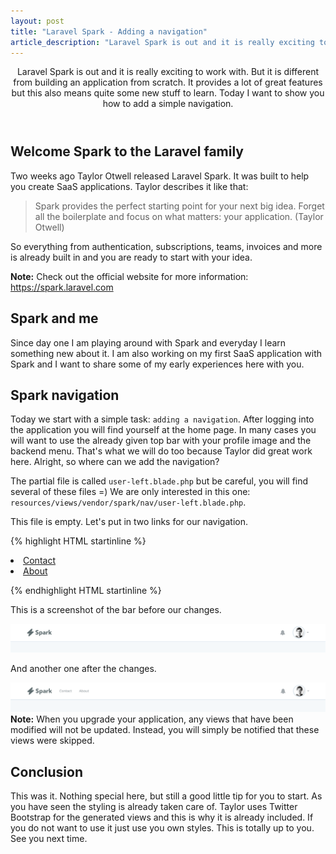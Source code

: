 ```yaml
---
layout: post
title: "Laravel Spark - Adding a navigation"
article_description: "Laravel Spark is out and it is really exciting to work with. But it is different from building an application from scratch. It provides a lot of great features but this also means quite some new stuff to learn. Today I want to show you how to add a simple navigation."
---
```



<header>
Laravel Spark is out and it is really exciting to work with. But it is different from building an application from scratch. It provides a lot of great features but this also means quite some new stuff to learn. Today I want to show you how to add a simple navigation.
</header>

## Welcome Spark to the Laravel family

Two weeks ago Taylor Otwell released Laravel Spark. It was built to help you create SaaS applications. Taylor describes 
it like that:

<blockquote>Spark provides the perfect starting point for your next big idea. Forget all the boilerplate and focus on what matters: your application. (Taylor Otwell)</blockquote>

So everything from authentication, subscriptions, teams, invoices and more is already built in and you are ready to
 start with your idea. 

 <div class="note"><strong>Note:</strong> Check out the official website for more information: <a href="https://spark.laravel.com/">https://spark.laravel.com</a></div>
 
## Spark and me
 
 Since day one I am playing around with Spark and everyday I learn something new about it. I am also working on my first
  SaaS application with Spark and I want to share some of my early experiences here with you.

## Spark navigation

Today we start with a simple task: `adding a navigation`. After logging into the application you will find yourself at the
 home page. In many cases you will want to use the already given top bar with your profile image and the backend menu. 
 That's what we will do too because Taylor did great work here. Alright, so where can we add the navigation?
 
The partial file is called `user-left.blade.php` but be careful, you will find several of these files =) We are only
 interested in this one: `resources/views/vendor/spark/nav/user-left.blade.php`.
 
This file is empty. Let's put in two links for our navigation.

{% highlight HTML startinline %}

<!-- Left Side Of Navbar -->
<li>
    <a href="/contact">Contact</a>
</li>
<li>
    <a href="/about">About</a>
</li>

{% endhighlight HTML startinline %}

This is a screenshot of the bar before our changes.

<img  class="alignnone" style="max-width: 100%; height: auto;" src="/assets/post-images/spark_nav_01.png" alt="Laravel Spark top bar without nav">

And another one after the changes.

<img  class="alignnone" style="max-width: 100%; height: auto;" src="/assets/post-images/spark_nav_02.png" alt="Laravel Spark top bar with the new navigation">

  <div class="note"><strong>Note:</strong> When you upgrade your application, any views that have been modified will not be updated. Instead, you will simply be notified that these views were skipped.</div>

## Conclusion

This was it. Nothing special here, but still a good little tip for you to start. As you have seen the 
styling is already taken care of. Taylor uses Twitter Bootstrap for the generated views and this is why it is already included. If you do not want to use it just use you own styles. This is totally up to you. See you next time.

